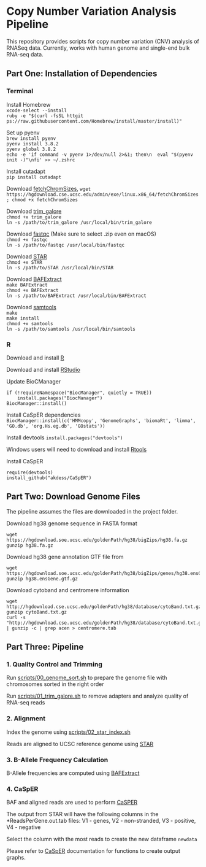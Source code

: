 # Copy Number Variation Analysis Pipeline

This repository provides scripts for copy number variation (CNV) analysis of RNASeq data. Currently, works with human genome and single-end bulk RNA-seq data.

## Part One: Installation of Dependencies

### Terminal
Install Homebrew  
`xcode-select --install`  
`ruby -e "$(curl -fsSL httgit ps://raw.githubusercontent.com/Homebrew/install/master/install)"`

Set up pyenv  
`brew install pyenv`   
`pyenv install 3.8.2`  
`pyenv global 3.8.2`  
`echo -e 'if command -v pyenv 1>/dev/null 2>&1; then\n  eval "$(pyenv init -)"\nfi' >> ~/.zshrc`

Install cutadapt  
`pip install cutadapt`  

Download [fetchChromSizes](https://hgdownload.cse.ucsc.edu/admin/exe/linux.x86_64/fetchChromSizes), `wget https://hgdownload.cse.ucsc.edu/admin/exe/linux.x86_64/fetchChromSizes; chmod +x fetchChromSizes`

Download [trim_galore](https://github.com/FelixKrueger/TrimGalore/releases)  
`chmod +x trim_galore`  
`ln -s /path/to/trim_galore /usr/local/bin/trim_galore`  

Download [fastqc](https://www.bioinformatics.babraham.ac.uk/projects/download.html#fastqc) (Make sure to select .zip even on macOS)  
`chmod +x fastqc`  
`ln -s /path/to/fastqc /usr/local/bin/fastqc`  

Download [STAR](https://github.com/alexdobin/STAR/releases)  
`chmod +x STAR`  
`ln -s /path/to/STAR /usr/local/bin/STAR`  

Download [BAFExtract](https://github.com/akdess/BAFExtract.git)  
`make BAFExtract`  
`chmod +x BAFExtract`  
`ln -s /path/to/BAFExtract /usr/local/bin/BAFExtract`  

Download [samtools](http://www.htslib.org/)  
`make`  
`make install`  
`chmod +x samtools`  
`ln -s /path/to/samtools /usr/local/bin/samtools`

### R
Download and install [R](https://cloud.r-project.org/)

Download and install [RStudio](https://rstudio.com/products/rstudio/)

Update BioCManager  

```
if (!requireNamespace("BiocManager", quietly = TRUE))
    install.packages("BiocManager")
BiocManager::install()
```

Install CaSpER dependencies  
`BiocManager::install(c('HMMcopy', 'GenomeGraphs', 'biomaRt', 'limma', 'GO.db', 'org.Hs.eg.db', 'GOstats'))`  

Install devtools
`install.packages("devtools")`  

Windows users will need to download and install [Rtools](https://cran.r-project.org/bin/windows/Rtools/)

Install CaSpER  
```
require(devtools)
install_github("akdess/CaSpER")
````

## Part Two: Download Genome Files

The pipeline assumes the files are downloaded in the project folder. 

Download hg38 genome sequence in FASTA format 

```
wget https://hgdownload.soe.ucsc.edu/goldenPath/hg38/bigZips/hg38.fa.gz
gunzip hg38.fa.gz
```

Download hg38 gene annotation GTF file from 

```
wget https://hgdownload.soe.ucsc.edu/goldenPath/hg38/bigZips/genes/hg38.ensGene.gtf.gz
gunzip hg38.ensGene.gtf.gz
```

Download cytoband and centromere information   

```
wget http://hgdownload.cse.ucsc.edu/goldenPath/hg38/database/cytoBand.txt.gz
gunzip cytoBand.txt.gz
curl -s "http://hgdownload.cse.ucsc.edu/goldenPath/hg38/database/cytoBand.txt.gz" | gunzip -c | grep acen > centromere.tab
```

## Part Three: Pipeline

### 1. Quality Control and Trimming

Run [scripts/00_genome_sort.sh](scripts/00_genome_sort.sh) to prepare the genome file with chromosomes sorted in the right order

Run [scripts/01_trim_galore.sh](scripts/01_trim_galore.sh) to remove adapters and analyze quality of RNA-seq reads

### 2. Alignment

Index the genome using [scripts/02_star_index.sh](scripts/02_star_index.sh)

Reads are aligned to UCSC reference genome using [STAR](https://github.com/alexdobin/STAR)

### 3. B-Allele Frequency Calculation

B-Allele frequencies are computed using [BAFExtract](https://github.com/akdess/BAFEXtract)

### 4. CaSpER

BAF and aligned reads are used to perform [CaSPER](https://github.com/akdess/CaSPER)

The output from STAR will have the following columns in the *ReadsPerGene.out.tab files:
V1 - genes, V2 - non-stranded, V3 - positive, V4 - negative

Select the column with the most reads to create the new dataframe `newdata`

Please refer to [CaSpER](https://rpubs.com/akdes/578955) documentation for functions to create output graphs.
